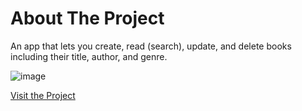 # About The Project

An app that lets you create, read (search), update, and delete books including their title, author, and genre.

![image](https://github.com/user-attachments/assets/ea746416-fec3-4946-bc3a-65a285b32a56)

[Visit the Project](https://inventory-app-production-f82e.up.railway.app/)
